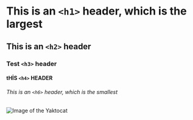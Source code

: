 
# This is an `<h1>` header, which is the largest
## This is an `<h2>` header
### Test `<h3>` header
#### tHİS `<h4>` HEADER
###### This is an `<h6>` header, which is the smallest
![Image of the Yaktocat](https://octodex.github.com/images/yaktocat.png)
